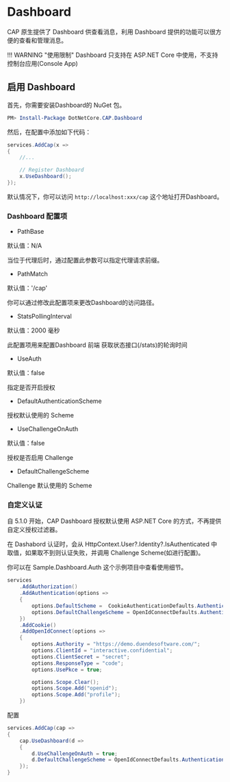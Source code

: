 # Dashboard

CAP 原生提供了 Dashboard 供查看消息，利用 Dashboard 提供的功能可以很方便的查看和管理消息。

!!! WARNING "使用限制"
    Dashboard 只支持在 ASP.NET Core 中使用，不支持控制台应用(Console App)

## 启用 Dashboard

首先，你需要安装Dashboard的 NuGet 包。

```powershell
PM> Install-Package DotNetCore.CAP.Dashboard
```

然后，在配置中添加如下代码：

```C#
services.AddCap(x =>
{
    //...

    // Register Dashboard
    x.UseDashboard();
});
```

默认情况下，你可以访问 `http://localhost:xxx/cap` 这个地址打开Dashboard。 

### Dashboard 配置项

* PathBase

默认值：N/A

当位于代理后时，通过配置此参数可以指定代理请求前缀。

* PathMatch

默认值：'/cap'

你可以通过修改此配置项来更改Dashboard的访问路径。

* StatsPollingInterval

默认值：2000 毫秒

此配置项用来配置Dashboard 前端 获取状态接口(/stats)的轮询时间

* UseAuth 

默认值：false

指定是否开启授权

* DefaultAuthenticationScheme 

授权默认使用的 Scheme 

* UseChallengeOnAuth

默认值：false

授权是否启用 Challenge

* DefaultChallengeScheme 

Challenge 默认使用的 Scheme


### 自定义认证
 
自 5.1.0 开始，CAP Dashboard 授权默认使用 ASP.NET Core 的方式，不再提供自定义授权过滤器。

在 Dashabord 认证时，会从 HttpContext.User?.Identity?.IsAuthenticated 中取值，如果取不到则认证失败，并调用 Challenge Scheme(如进行配置)。

你可以在 Sample.Dashboard.Auth 这个示例项目中查看使用细节。

```C#
services
    .AddAuthorization()
    .AddAuthentication(options =>
    {
        options.DefaultScheme =  CookieAuthenticationDefaults.AuthenticationScheme;
        options.DefaultChallengeScheme = OpenIdConnectDefaults.AuthenticationScheme;
    })
    .AddCookie()
    .AddOpenIdConnect(options =>
    {
        options.Authority = "https://demo.duendesoftware.com/";
        options.ClientId = "interactive.confidential";
        options.ClientSecret = "secret";
        options.ResponseType = "code";
        options.UsePkce = true;

        options.Scope.Clear();
        options.Scope.Add("openid");
        options.Scope.Add("profile");
    })
```

配置

```C#
services.AddCap(cap =>
{
    cap.UseDashboard(d =>
    {
        d.UseChallengeOnAuth = true;
        d.DefaultChallengeScheme = OpenIdConnectDefaults.AuthenticationScheme;
    });
}
```
